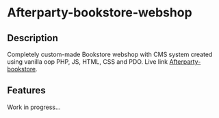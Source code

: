 # Afterparty-bookstore-webshop
## Description
Completely custom-made Bookstore webshop with CMS system created using vanilla oop PHP, JS, HTML, CSS and PDO.
Live link [Afterparty-bookstore](https://www.afterparty-bookstore.com/).
## Features
Work in progress...
